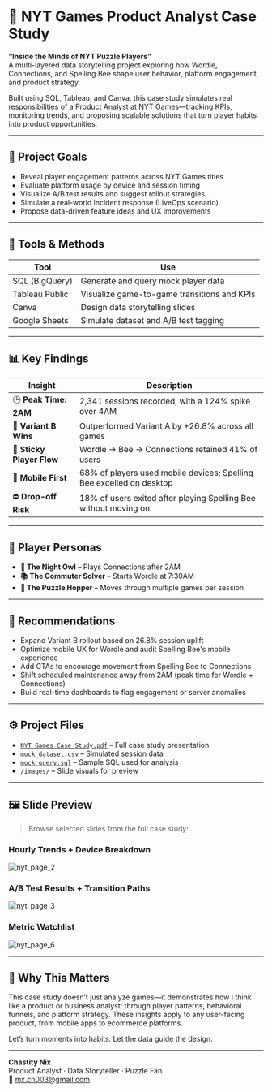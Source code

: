 # 🧩 NYT Games Product Analyst Case Study

**“Inside the Minds of NYT Puzzle Players”**  
A multi-layered data storytelling project exploring how Wordle, Connections, and Spelling Bee shape user behavior, platform engagement, and product strategy.

Built using SQL, Tableau, and Canva, this case study simulates real responsibilities of a Product Analyst at NYT Games—tracking KPIs, monitoring trends, and proposing scalable solutions that turn player habits into product opportunities.

---

## 🎯 Project Goals
- Reveal player engagement patterns across NYT Games titles
- Evaluate platform usage by device and session timing
- Visualize A/B test results and suggest rollout strategies
- Simulate a real-world incident response (LiveOps scenario)
- Propose data-driven feature ideas and UX improvements

---

## 🧰 Tools & Methods
| Tool | Use |
|------|-----|
| SQL (BigQuery) | Generate and query mock player data |
| Tableau Public | Visualize game-to-game transitions and KPIs |
| Canva | Design data storytelling slides |
| Google Sheets | Simulate dataset and A/B test tagging |

---

## 📊 Key Findings
| Insight | Description |
|--------|-------------|
| 🕒 **Peak Time: 2AM** | 2,341 sessions recorded, with a 124% spike over 4AM |
| 🧪 **Variant B Wins** | Outperformed Variant A by +26.8% across all games |
| 🔁 **Sticky Player Flow** | Wordle → Bee → Connections retained 41% of users |
| 📱 **Mobile First** | 68% of players used mobile devices; Spelling Bee excelled on desktop |
| ⛔ **Drop-off Risk** | 18% of users exited after playing Spelling Bee without moving on |

---

## 🧠 Player Personas
- **🦉 The Night Owl** – Plays Connections after 2AM  
- **📚 The Commuter Solver** – Starts Wordle at 7:30AM  
- **🧠 The Puzzle Hopper** – Moves through multiple games per session

---

## 📍 Recommendations
- Expand Variant B rollout based on 26.8% session uplift  
- Optimize mobile UX for Wordle and audit Spelling Bee's mobile experience  
- Add CTAs to encourage movement from Spelling Bee to Connections  
- Shift scheduled maintenance away from 2AM (peak time for Wordle + Connections)  
- Build real-time dashboards to flag engagement or server anomalies

---

## ⚙️ Project Files

- [`NYT_Games_Case_Study.pdf`](NYT_Games_Case_Study.pdf) – Full case study presentation  
- [`mock_dataset.csv`](data/mock_dataset.csv) – Simulated session data  
- [`mock_query.sql`](sql/mock_query.sql) – Sample SQL used for analysis  
- `/images/` – Slide visuals for preview

---

## 🖼 Slide Preview
> Browse selected slides from the full case study:

### Hourly Trends + Device Breakdown  
![nyt_page_2](https://github.com/user-attachments/assets/a1afbb45-593b-4894-a993-b0622bae04cc)


### A/B Test Results + Transition Paths  
![nyt_page_3](https://github.com/user-attachments/assets/d580167f-3a2d-455a-a456-d9efa314f705)


### Metric Watchlist  
![nyt_page_6](https://github.com/user-attachments/assets/2044a255-94fb-40a2-a504-5dc195831e1a)


---

## 💬 Why This Matters

This case study doesn’t just analyze games—it demonstrates how I think like a product or business analyst: through player patterns, behavioral funnels, and platform strategy. These insights apply to any user-facing product, from mobile apps to ecommerce platforms.

Let’s turn moments into habits. Let the data guide the design.

---

**Chastity Nix**  
Product Analyst · Data Storyteller · Puzzle Fan  
📧 nix.ch003@gmail.com
